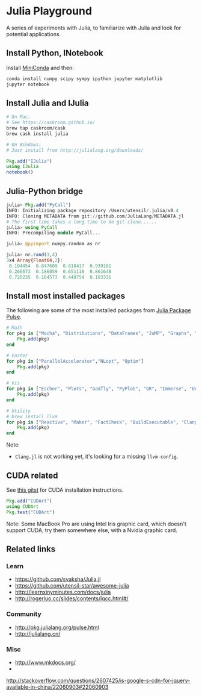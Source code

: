 Julia Playground
====================

A series of experiments with Julia, to familiarize with Julia and look for
potential applications.

Install Python, INotebook
-----------------------------------------

Install [MiniConda](http://conda.pydata.org/miniconda.html) and then:

```bash
conda install numpy scipy sympy ipython jupyter matplotlib
jupyter notebook
```

Install Julia and IJulia
-----------------------------------------

```bash
# On Mac:
# See https://caskroom.github.io/
brew tap caskroom/cask
brew cask install julia

# On Windows:
# Just install from http://julialang.org/downloads/
```

```julia
Pkg.add("IJulia")
using IJulia
notebook()
```

Julia-Python bridge
-----------------------------------------

```julia
julia> Pkg.add("PyCall")
INFO: Initializing package repository /Users/utensil/.julia/v0.4
INFO: Cloning METADATA from git://github.com/JuliaLang/METADATA.jl
# The first time takes a long time to do git clone......
julia> using PyCall
INFO: Precompiling module PyCall...

julia> @pyimport numpy.random as nr

julia> nr.rand(3,4)
3x4 Array{Float64,2}:
 0.104454  0.847609  0.810417  0.939161
 0.266673  0.186059  0.651118  0.861648
 0.720235  0.164573  0.448754  0.183331
```

Install most installed packages
-----------------------------------------

The following are some of the most installed packages from [Julia Package Pulse](http://pkg.julialang.org/pulse.html).

```julia
# Math
for pkg in ["Mocha", "Distributions", "DataFrames", "JuMP", "Graphs", "GLM", "GeneticAlgorithms", "ControlSystems", "DiscriminantAnalysis", "HTSLIB"]
    Pkg.add(pkg)
end

# Faster
for pkg in ["ParallelAccelerator","NLopt", "Optim"]
    Pkg.add(pkg)
end

# Vis
for pkg in ["Escher", "Plots", "Gadfly", "PyPlot", "GR", "Immerse", "UnicodePlots", "Qwt", "PlotlyJS", "Interact", "Mux", "GLVisualize", "Blink"]
    Pkg.add(pkg)
end

# Utility
# brew install llvm
for pkg in ["Reactive", "Maker", "FactCheck", "BuildExecutable", "Clang"]
    Pkg.add(pkg)
end
```

Note:

* `Clang.jl` is not working yet, it's looking for a missing `llvm-config`.

CUDA related
-----------------------------------------

See [this gitst](https://gist.github.com/mlhales/5785725) for CUDA installation
instructions.

```julia
Pkg.add("CUDArt")
using CUDArt
Pkg.test("CUDArt")
```

Note: Some MacBook Pro are using Intel Iris graphic card, which doesn't support CUDA, try
them somewhere else, with a Nvidia graphic card.

Related links
-----------------------------------------

### Learn

* https://github.com/svaksha/Julia.jl
* https://github.com/utensil-star/awesome-julia
* http://learnxinyminutes.com/docs/julia
* http://rogerluo.cc/slides/contents/lqcc.html#/

### Community

* http://pkg.julialang.org/pulse.html
* http://julialang.cn/

### Misc

* http://www.mkdocs.org/
*
http://stackoverflow.com/questions/2607425/is-google-s-cdn-for-jquery-available-in-china/22060903#22060903
